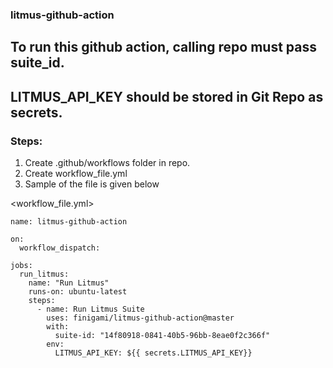 ### litmus-github-action

## To run this github action, calling repo must pass suite_id.
## LITMUS_API_KEY should be stored in Git Repo as secrets.

### Steps:
1. Create .github/workflows folder in repo.
2. Create workflow_file.yml
3. Sample of the file is given below

<workflow_file.yml>

```
name: litmus-github-action

on:
  workflow_dispatch:

jobs:
  run_litmus:
    name: "Run Litmus"
    runs-on: ubuntu-latest
    steps:
      - name: Run Litmus Suite
        uses: finigami/litmus-github-action@master
        with:
          suite-id: "14f80918-0841-40b5-96bb-8eae0f2c366f"
        env:
          LITMUS_API_KEY: ${{ secrets.LITMUS_API_KEY}}
```

